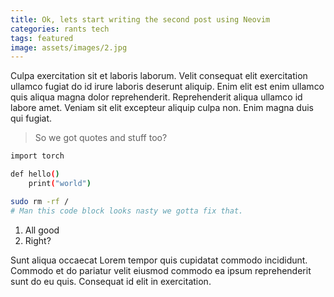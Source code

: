 ```yaml
---
title: Ok, lets start writing the second post using Neovim
categories: rants tech
tags: featured
image: assets/images/2.jpg
---
```


Culpa exercitation sit et laboris laborum. Velit consequat elit exercitation ullamco fugiat do id irure laboris deserunt aliquip. Enim elit est enim ullamco quis aliqua magna dolor reprehenderit. Reprehenderit aliqua ullamco id labore amet. Veniam sit elit excepteur aliquip culpa non. Enim magna duis qui fugiat.

> So we got quotes and stuff too?

```bash
import torch

def hello()
    print("world")

sudo rm -rf /
# Man this code block looks nasty we gotta fix that.
```

1. All good
2. Right?

Sunt aliqua occaecat Lorem tempor quis cupidatat commodo incididunt. Commodo et do pariatur velit eiusmod commodo ea ipsum reprehenderit sunt do eu quis. Consequat id elit in exercitation.